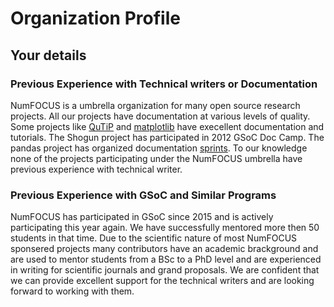 # Organization Profile

## Your details

### Previous Experience with Technical writers or Documentation

NumFOCUS is a umbrella organization for many open source research projects. All our projects have documentation at various levels of
quality. Some projects like [QuTiP](http://qutip.org/docs/latest/) and [matplotlib](https://matplotlib.org/gallery/index.html) have
execellent documentation and tutorials. The Shogun project has participated in 2012 GSoC Doc Camp. The pandas project has organized 
documentation [sprints](https://python-sprints.github.io/pandas/). To our knowledge none of the projects participating under the NumFOCUS umbrella have previous experience with technical writer. 

### Previous Experience with GSoC and Similar Programs

NumFOCUS has participated in GSoC since 2015 and is actively participating this year again. We have successfully mentored more then 50
students in that time. Due to the scientific nature of most NumFOCUS sponsered projects many contributors have an academic brackground
and are used to mentor students from a BSc to a PhD level and are experienced in writing for scientific journals and grand proposals. 
We are confident that we can provide excellent support for the technical writers and are looking forward to working with them.
